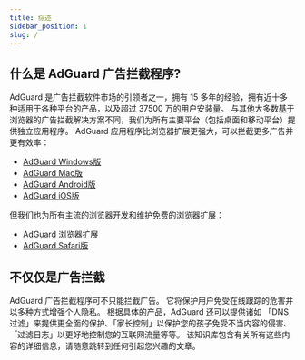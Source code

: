 ```yaml
---
title: 综述
sidebar_position: 1
slug: /
---
```


## 什么是 AdGuard 广告拦截程序?

AdGuard 是广告拦截软件市场的引领者之一，拥有 15 多年的经验，拥有近十多种适用于各种平台的产品，以及超过 37500 万的用户安装量。 与其他大多数基于浏览器的广告拦截解决方案不同，我们为所有主要平台（包括桌面和移动平台）提供独立应用程序。 AdGuard 应用程序比浏览器扩展更强大，可以拦截更多广告并更有效率：

- [AdGuard Windows版](/adguard-for-windows/features/home-screen)
- [AdGuard Mac版](/adguard-for-mac/features/main)
- [AdGuard Android版](/adguard-for-android/features/protection/ad-blocking)
- [AdGuard iOS版](/adguard-for-ios/features/safari-protection)

但我们也为所有主流的浏览器开发和维护免费的浏览器扩展：

- [AdGuard 浏览器扩展](/adguard-browser-extension/availability)
- [AdGuard Safari版](/adguard-for-safari/features/general)

## 不仅仅是广告拦截

AdGuard 广告拦截程序可不只能拦截广告。 它将保护用户免受在线跟踪的危害并以多种方式增强个人隐私。 根据具体的产品，AdGuard 还可以提供诸如 「DNS 过滤」来提供更全面的保护、「家长控制」以保护您的孩子免受不当内容的侵害、「过滤日志」以更好地控制您的互联网流量等等。 该知识库包含有关所有这些内容的详细信息，请随意跳转到任何引起您兴趣的文章。
